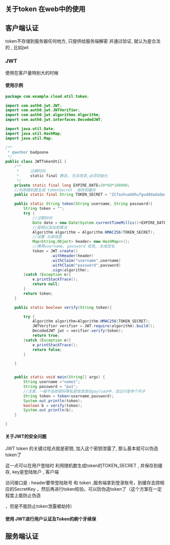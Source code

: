 ## 关于token 在web中的使用

 <!--more-->

## 客户端认证

token不存储到服务器任何地方, 只提供给服务端解密 并通过验证, 就认为是合法的 , 比如jwt

### JWT

使用在客户量特别大的时候

#### 使用示例

```java
package com.example.cloud.util.token;

import com.auth0.jwt.JWT;
import com.auth0.jwt.JWTVerifier;
import com.auth0.jwt.algorithms.Algorithm;
import com.auth0.jwt.interfaces.DecodedJWT;

import java.util.Date;
import java.util.HashMap;
import java.util.Map;

/**
 * @author badpoone
 */
public class JWTTokenUtil {
    /**
     *     过期时间
     *     static final 静态, 无法改变,必须初始化
     */
    private static final long EXPIRE_DATE=30*60*100000;
    //利用随机数生成 tokenSecret  保存到缓存
    public static final String TOKEN_SECRET = "ZCfashuaUUhufgudddadadadaeER";

    public static String token(String username, String password){
        String token = "";
        try {
            //过期时间
            Date date = new Date(System.currentTimeMillis()+EXPIRE_DATE);
            //密钥以及加密算法
            Algorithm algorithm = Algorithm.HMAC256(TOKEN_SECRET);
            //设置 头部信息
            Map<String,Object> header= new HashMap<>();
            //携带username, password 信息, 生成签名
            token = JWT.create()
                    .withHeader(header)
                    .withClaim("username",username)
                    .withClaim("password",password)
                    .sign(algorithm);
        }catch (Exception e){
            e.printStackTrace();
            return null;
        }
        return token;
    }

    public static boolean verify(String token){

        try {
            Algorithm algorithm=Algorithm.HMAC256(TOKEN_SECRET);
            JWTVerifier verifier = JWT.require(algorithm).build();
            DecodedJWT jwt = verifier.verify(token);
            return true;
        }catch (Exception e){
            e.printStackTrace();
            return false;
        }

    }


    public static void main(String[] args) {
        String username ="name1";
        String password = "pw1";
        //注意，一般不会把密码等私密信息放在payload中，这边只是举个列子
        String token = token(username,password);
        System.out.println(token);
        boolean b = verify(token);
        System.out.println(b);
    }

}

```



#### 关于JWT的安全问题

JWT token 的关键过程点就是密钥, 加入这个密钥泄露了, 那么基本就可以伪造token了 

这一点可以在用户登陆时 利用随机数生成token的TOKEN_SECRET , 并保存到缓存, key是登陆账户 , 客户端

访问接口是 : header要带登陆账号 和 token ,服务端拿到登录账号，到缓存去捞相应的SecretKey ，然后再进行token校验。可以防伪造token了（这个方案在一定程度上能防止伪造

，但是不能防止token泄露被劫持）





#### 使用 JWT进行用户认证及Token的刷个牙续保 



## 服务端认证



